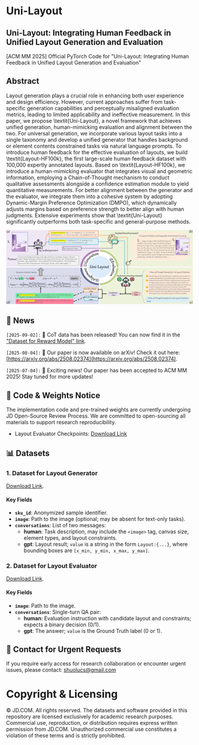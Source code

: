 # Uni-Layout
## Uni-Layout: Integrating Human Feedback in Unified Layout Generation and Evaluation
[ACM MM 2025] Official PyTorch Code for "Uni-Layout: Integrating Human Feedback in Unified Layout Generation and Evaluation"

## Abstract
Layout generation plays a crucial role in enhancing both user experience and design efficiency. However, current approaches suffer from task-specific generation capabilities and perceptually misaligned evaluation metrics, leading to limited applicability and ineffective measurement. In this paper, we propose \textit{Uni-Layout}, a novel framework that achieves unified generation, human-mimicking evaluation and alignment between the two. For universal generation, we incorporate various layout tasks into a single taxonomy and develop a unified generator that handles background or element contents constrained tasks via natural language prompts. To introduce human feedback for the effective evaluation of layouts, we build \textit{Layout-HF100k}, the first large-scale human feedback dataset with 100,000 expertly annotated layouts. Based on \textit{Layout-HF100k}, we introduce a human-mimicking evaluator that integrates visual and geometric information, employing a Chain-of-Thought mechanism to conduct qualitative assessments alongside a confidence estimation module to yield quantitative measurements. For better alignment between the generator and the evaluator, we integrate them into a cohesive system by adopting Dynamic-Margin Preference Optimization (DMPO), which dynamically adjusts margins based on preference strength to better align with human judgments. Extensive experiments show that \textit{Uni-Layout} significantly outperforms both task-specific and general-purpose methods.  <br>

<img width="928" alt="image" src="images/overview.png"> 

## 📢 News

`[2025-09-02]:` 🚀 CoT data has been released! You can now find it in the ["Dataset for Reward Model" link](https://drive.google.com/drive/folders/1VASp90_mqSwJxJH65v5-iP9Sk3tgr23M?usp=drive_link).

`[2025-08-04]:` 🎯 Our paper is now available on arXiv! Check it out here: [https://arxiv.org/abs/2508.02374](https://arxiv.org/abs/2508.02374).

`[2025-07-04]:` 🎉 Exciting news! Our paper has been accepted to ACM MM 2025! Stay tuned for more updates!

## 🚀 Code & Weights Notice
The implementation code and pre-trained weights are currently undergoing JD Open-Source Review Process. We are committed to open-sourcing all materials to support research reproducibility.

- Layout Evaluator Checkpoints: [Download Link](https://drive.google.com/drive/folders/1evrHmorHW7CBLRhxrV3-3qvFki1ovoJ3?usp=drive_link)

## 📊 Datasets
### 1. Dataset for Layout Generator
[Download Link](https://drive.google.com/drive/folders/1OLWRUZSiecpGuG2sUdQHOnmp46P9ojuD?usp=sharing).

#### Key Fields
- **`sku_id`**: Anonymized sample identifier.
- **`image`**: Path to the image (optional; may be absent for text-only tasks).
- **`conversations`**: List of two messages:
  - **human**: Task description, may include the `<image>` tag, canvas size, element types, and layout constraints.
  - **gpt**: Layout result; `value` is a string in the form `Layout:{...}`, where bounding boxes are `[x_min, y_min, x_max, y_max]`.

### 2. Dataset for Layout Evaluator
[Download Link](https://drive.google.com/drive/folders/1VASp90_mqSwJxJH65v5-iP9Sk3tgr23M?usp=drive_link).

#### Key Fields
- **`image`**: Path to the image.
- **`conversations`**: Single-turn QA pair:
  - **human**: Evaluation instruction with candidate layout and constraints; expects a binary decision (0/1).
  - **gpt**: The answer; `value` is the Ground Truth label (0 or 1).

## 📧 Contact for Urgent Requests
If you require early access for research collaboration or encounter urgent issues, please contact: [shuolucs@gmail.com](mailto:shuolucs@gmail.com)


# Copyright & Licensing
© JD.COM. All rights reserved. The datasets and software provided in this repository are licensed exclusively for academic research purposes. Commercial use, reproduction, or distribution requires express written permission from JD.COM. Unauthorized commercial use constitutes a violation of these terms and is strictly prohibited.
